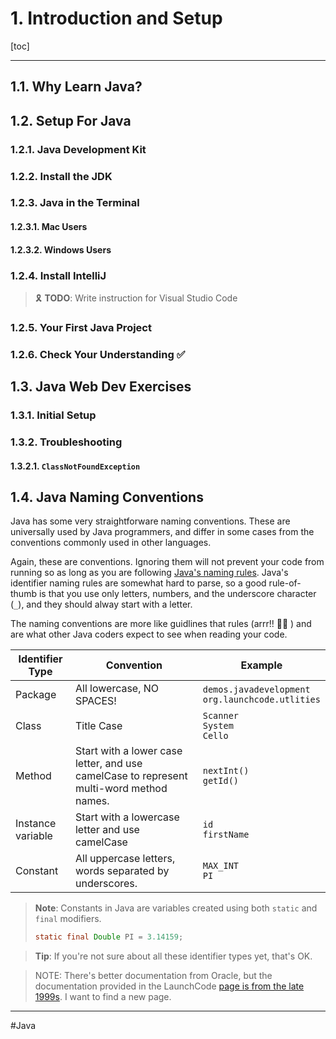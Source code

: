 # 1. Introduction and Setup

[toc]

---

## 1.1. Why Learn Java?

## 1.2. Setup For Java

### 1.2.1. Java Development Kit

### 1.2.2. Install the JDK

### 1.2.3. Java in the Terminal

#### 1.2.3.1. Mac Users

#### 1.2.3.2. Windows Users

### 1.2.4. Install IntelliJ

> :reminder_ribbon: **TODO**: Write instruction for Visual Studio Code

### 1.2.5. Your First Java Project

### 1.2.6. Check Your Understanding :white_check_mark:

## 1.3. Java Web Dev Exercises

### 1.3.1. Initial Setup

### 1.3.2. Troubleshooting

#### 1.3.2.1. `ClassNotFoundException`

## 1.4. Java Naming Conventions

Java has some very straightforware naming conventions. These are universally used by Java programmers, and differ in some cases from the conventions commonly used in other languages.

Again, these are conventions. Ignoring them will not prevent your code from running so as long as you are following [Java's naming rules](https://docs.oracle.com/javase/specs/jls/se8/html/jls-3.html#jls-3.8). Java's identifier naming rules are somewhat hard to parse, so a good rule-of-thumb is that you use only letters, numbers, and the underscore character (`_`), and they should alway start with a letter.

The naming conventions are more like guidlines that rules (arrr!! 🏴‍☠️ ) and are what other Java coders expect to see when reading your code.

| Identifier Type   | Convention                                                   | Example                                                |
| ----------------- | ------------------------------------------------------------ | ------------------------------------------------------ |
| Package           | All lowercase, NO SPACES!                                    | `demos.javadevelopment`<br />`org.launchcode.utlities` |
| Class             | Title Case                                                   | `Scanner`<br />`System`<br />`Cello`                   |
| Method            | Start with a lower case letter, and use camelCase to represent multi-word method names. | `nextInt()`<br />`getId()`                             |
| Instance variable | Start with a lowercase letter and use camelCase              | `id`<br />`firstName`                                  |
| Constant          | All uppercase letters, words separated by underscores.       | `MAX_INT`<br />`PI`                                    |

> **Note**: Constants in Java are variables created using both `static` and `final` modifiers.
>
> ```java
> static final Double PI = 3.14159;
> ```

> **Tip**: If you're not sure about all these identifier types yet, that's OK. 

> NOTE: There's better documentation from Oracle, but the documentation provided in the LaunchCode [page is from the late 1999s](http://www.oracle.com/technetwork/java/codeconventions-135099.html). I want to find a new page.

---

#Java